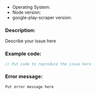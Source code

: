 <!-- 
Before filing a bug please make sure to search the open issues
to make sure it hasn't already been reported:

https://github.com/facundoolano/google-play-scraper/issues

If you're reporting an error, please provide the following information. Issue without these details 
will be closed. Non error related questions can ommit this.
-->

* Operating System:
* Node version:
* google-play-scraper version:

### Description: 
Describe your issue here

### Example code:
```js
// Put code to reproduce the issue here
```

### Error message:

```
Put error message here
```
